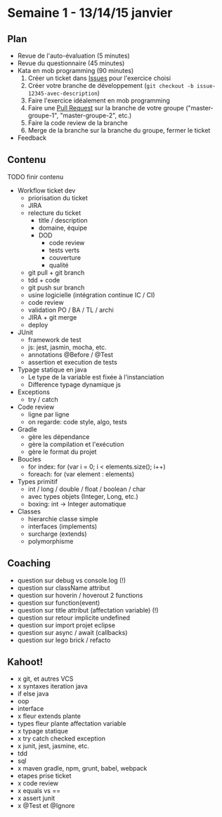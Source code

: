 # Semaine 1 - 13/14/15 janvier

## Plan

- Revue de l'auto-évaluation (5 minutes)
- Revue du questionnaire (45 minutes)
- Kata en mob programming (90 minutes)
    1. Créer un ticket dans [Issues](https://github.com/simplonco/renault-digital-2020/issues) pour l'exercice choisi
    2. Créer votre branche de développement (`git checkout -b issue-12345-avec-description`)
    3. Faire l'exercice idéalement en mob programming
    4. Faire une [Pull Request](https://github.com/simplonco/renault-digital-2020/pulls) sur la branche de votre groupe ("master-groupe-1", "master-groupe-2", etc.)
    5. Faire la code review de la branche
    6. Merge de la branche sur la branche du groupe, fermer le ticket
- Feedback

## Contenu

TODO finir contenu

- Workflow ticket dev
    - priorisation du ticket
    - JIRA
    - relecture du ticket
        - title / description
        - domaine, équipe
        - DOD
            - code review
            - tests verts
            - couverture
            - qualité
    - git pull + git branch
    - tdd + code
    - git push sur branch
    - usine logicielle (intégration continue IC / CI)
    - code review
    - validation PO / BA / TL / archi
    - JIRA + git merge
    - deploy
- JUnit
    - framework de test
    - js: jest, jasmin, mocha, etc.
    - annotations @Before / @Test
    - assertion et execution de tests
- Typage statique en java
    - Le type de la variable est fixée à l'instanciation
    - Difference typage dynamique js
- Exceptions
    - try / catch
- Code review
    - ligne par ligne
    - on regarde: code style, algo, tests
- Gradle
    - gère les dépendance
    - gère la compilation et l'exécution
    - gère le format du projet
- Boucles
    - for index: for (var i = 0; i < elements.size(); i++)
    - foreach: for (var element : elements)
- Types primitif
    - int / long / double / float / boolean / char
    - avec types objets (Integer, Long, etc.)
    - boxing: int -> Integer automatique
- Classes
    - hierarchie classe simple
    - interfaces (implements)
    - surcharge (extends)
    - polymorphisme

## Coaching

- question sur debug vs console.log (!)
- question sur className attribut
- question sur hoverin / hoverout 2 functions
- question sur function(event)
- question sur title attribut (affectation variable) (!)
- question sur retour implicite undefined
- question sur import projet eclipse
- question sur async / await (callbacks)
- question sur lego brick / refacto

## Kahoot!

- x git, et autres VCS
- x syntaxes iteration java
-   if else java
-   oop
-   interface
- x fleur extends plante
-   types fleur plante affectation variable
- x typage statique
- x try catch checked exception
- x junit, jest, jasmine, etc.
-   tdd
-   sql
- x maven gradle, npm, grunt, babel, webpack
-   etapes prise ticket
- x code review
- x equals vs ==
- x assert junit
- x @Test et @Ignore

